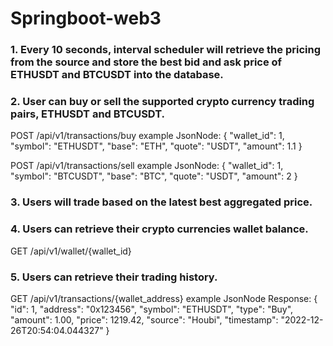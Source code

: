 # Springboot-web3

### 1. Every 10 seconds, interval scheduler will retrieve the pricing from the source and store the best bid and ask price of ETHUSDT and BTCUSDT into the database.

### 2. User can buy or sell the supported crypto currency trading pairs, ETHUSDT and BTCUSDT.

POST /api/v1/transactions/buy 
example JsonNode:
{
    "wallet_id": 1,
    "symbol": "ETHUSDT",
    "base": "ETH",
    "quote": "USDT",
    "amount": 1.1
}

POST /api/v1/transactions/sell
example JsonNode:
{
    "wallet_id": 1,
    "symbol": "BTCUSDT",
    "base": "BTC",
    "quote": "USDT",
    "amount": 2
}

### 3. Users will trade based on the latest best aggregated price.

### 4. Users can retrieve their crypto currencies wallet balance.

GET /api/v1/wallet/{wallet_id}

### 5. Users can retrieve their trading history.

GET /api/v1/transactions/{wallet_address}
example JsonNode Response:
{
    "id": 1,
    "address": "0x123456",
    "symbol": "ETHUSDT",
    "type": "Buy",
    "amount": 1.00,
    "price": 1219.42,
    "source": "Houbi",
    "timestamp": "2022-12-26T20:54:04.044327"
}
